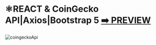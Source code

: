 
# ⚛️REACT & CoinGecko API|Axios|Bootstrap 5 [:arrow_right: PREVIEW](https://erik161.github.io/React-CoinGecko-API-Crypto-Prices/) 


![coingeckoApi](https://user-images.githubusercontent.com/26189854/172531441-21cc94fb-4d00-4c69-b982-07cd68a1765b.gif)





